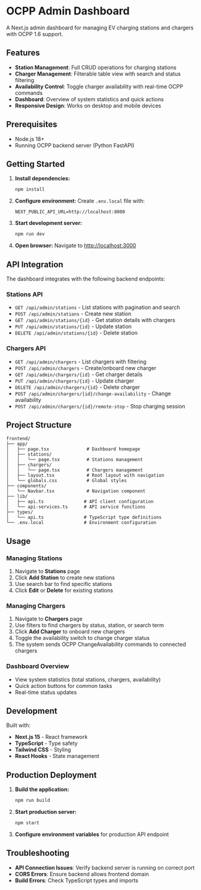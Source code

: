 # OCPP Admin Dashboard

A Next.js admin dashboard for managing EV charging stations and chargers with OCPP 1.6 support.

## Features

- **Station Management**: Full CRUD operations for charging stations
- **Charger Management**: Filterable table view with search and status filtering
- **Availability Control**: Toggle charger availability with real-time OCPP commands
- **Dashboard**: Overview of system statistics and quick actions
- **Responsive Design**: Works on desktop and mobile devices

## Prerequisites

- Node.js 18+ 
- Running OCPP backend server (Python FastAPI)

## Getting Started

1. **Install dependencies:**
   ```bash
   npm install
   ```

2. **Configure environment:**
   Create `.env.local` file with:
   ```
   NEXT_PUBLIC_API_URL=http://localhost:8000
   ```

3. **Start development server:**
   ```bash
   npm run dev
   ```

4. **Open browser:**
   Navigate to [http://localhost:3000](http://localhost:3000)

## API Integration

The dashboard integrates with the following backend endpoints:

### Stations API
- `GET /api/admin/stations` - List stations with pagination and search
- `POST /api/admin/stations` - Create new station
- `GET /api/admin/stations/{id}` - Get station details with chargers
- `PUT /api/admin/stations/{id}` - Update station
- `DELETE /api/admin/stations/{id}` - Delete station

### Chargers API
- `GET /api/admin/chargers` - List chargers with filtering
- `POST /api/admin/chargers` - Create/onboard new charger
- `GET /api/admin/chargers/{id}` - Get charger details
- `PUT /api/admin/chargers/{id}` - Update charger
- `DELETE /api/admin/chargers/{id}` - Delete charger
- `POST /api/admin/chargers/{id}/change-availability` - Change availability
- `POST /api/admin/chargers/{id}/remote-stop` - Stop charging session

## Project Structure

```
frontend/
├── app/
│   ├── page.tsx              # Dashboard homepage
│   ├── stations/
│   │   └── page.tsx          # Stations management
│   ├── chargers/
│   │   └── page.tsx          # Chargers management
│   ├── layout.tsx            # Root layout with navigation
│   └── globals.css           # Global styles
├── components/
│   └── Navbar.tsx            # Navigation component
├── lib/
│   ├── api.ts               # API client configuration
│   └── api-services.ts      # API service functions
├── types/
│   └── api.ts               # TypeScript type definitions
└── .env.local               # Environment configuration
```

## Usage

### Managing Stations
1. Navigate to **Stations** page
2. Click **Add Station** to create new stations
3. Use search bar to find specific stations
4. Click **Edit** or **Delete** for existing stations

### Managing Chargers
1. Navigate to **Chargers** page
2. Use filters to find chargers by status, station, or search term
3. Click **Add Charger** to onboard new chargers
4. Toggle the availability switch to change charger status
5. The system sends OCPP ChangeAvailability commands to connected chargers

### Dashboard Overview
- View system statistics (total stations, chargers, availability)
- Quick action buttons for common tasks
- Real-time status updates

## Development

Built with:
- **Next.js 15** - React framework
- **TypeScript** - Type safety
- **Tailwind CSS** - Styling
- **React Hooks** - State management

## Production Deployment

1. **Build the application:**
   ```bash
   npm run build
   ```

2. **Start production server:**
   ```bash
   npm start
   ```

3. **Configure environment variables** for production API endpoint

## Troubleshooting

- **API Connection Issues**: Verify backend server is running on correct port
- **CORS Errors**: Ensure backend allows frontend domain
- **Build Errors**: Check TypeScript types and imports
